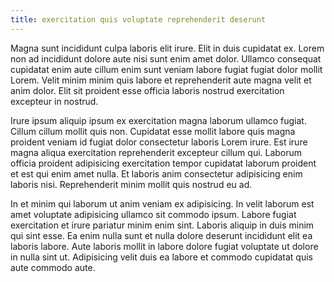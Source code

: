 ```yaml
---
title: exercitation quis voluptate reprehenderit deserunt
---
```


Magna sunt incididunt culpa laboris elit irure. Elit in duis cupidatat ex. Lorem non ad incididunt dolore aute nisi sunt enim amet dolor. Ullamco consequat cupidatat enim aute cillum enim sunt veniam labore fugiat fugiat dolor mollit Lorem. Velit minim minim quis labore et reprehenderit aute magna velit et anim dolor. Elit sit proident esse officia laboris nostrud exercitation excepteur in nostrud.

Irure ipsum aliquip ipsum ex exercitation magna laborum ullamco fugiat. Cillum cillum mollit quis non. Cupidatat esse mollit labore quis magna proident veniam id fugiat dolor consectetur laboris Lorem irure. Est irure magna aliqua exercitation reprehenderit excepteur cillum qui. Laborum officia proident adipisicing exercitation tempor cupidatat laborum proident et est qui enim amet nulla. Et laboris anim consectetur adipisicing enim laboris nisi. Reprehenderit minim mollit quis nostrud eu ad.

In et minim qui laborum ut anim veniam ex adipisicing. In velit laborum est amet voluptate adipisicing ullamco sit commodo ipsum. Labore fugiat exercitation et irure pariatur minim enim sint. Laboris aliquip in duis minim qui sint esse. Ea enim nulla sunt et nulla dolore deserunt incididunt elit ea laboris labore. Aute laboris mollit in labore dolore fugiat voluptate ut dolore in nulla sint ut. Adipisicing velit duis ea labore et commodo cupidatat quis aute commodo aute.